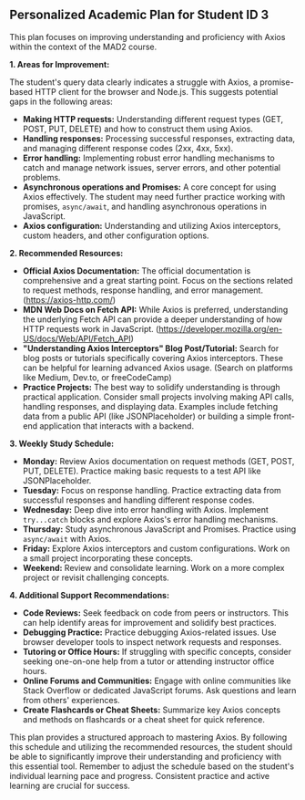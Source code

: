## Personalized Academic Plan for Student ID 3

This plan focuses on improving understanding and proficiency with Axios within the context of the MAD2 course.

**1. Areas for Improvement:**

The student's query data clearly indicates a struggle with Axios, a promise-based HTTP client for the browser and Node.js.  This suggests potential gaps in the following areas:

* **Making HTTP requests:** Understanding different request types (GET, POST, PUT, DELETE) and how to construct them using Axios.
* **Handling responses:** Processing successful responses, extracting data, and managing different response codes (2xx, 4xx, 5xx).
* **Error handling:** Implementing robust error handling mechanisms to catch and manage network issues, server errors, and other potential problems.
* **Asynchronous operations and Promises:**  A core concept for using Axios effectively.  The student may need further practice working with promises, `async/await`, and handling asynchronous operations in JavaScript.
* **Axios configuration:**  Understanding and utilizing Axios interceptors, custom headers, and other configuration options.


**2. Recommended Resources:**

* **Official Axios Documentation:** The official documentation is comprehensive and a great starting point.  Focus on the sections related to request methods, response handling, and error management. (https://axios-http.com/)
* **MDN Web Docs on Fetch API:** While Axios is preferred, understanding the underlying Fetch API can provide a deeper understanding of how HTTP requests work in JavaScript. (https://developer.mozilla.org/en-US/docs/Web/API/Fetch_API)
* **"Understanding Axios Interceptors" Blog Post/Tutorial:** Search for blog posts or tutorials specifically covering Axios interceptors.  These can be helpful for learning advanced Axios usage. (Search on platforms like Medium, Dev.to, or freeCodeCamp)
* **Practice Projects:**  The best way to solidify understanding is through practical application.  Consider small projects involving making API calls, handling responses, and displaying data.  Examples include fetching data from a public API (like JSONPlaceholder) or building a simple front-end application that interacts with a backend.


**3. Weekly Study Schedule:**

* **Monday:** Review Axios documentation on request methods (GET, POST, PUT, DELETE).  Practice making basic requests to a test API like JSONPlaceholder.
* **Tuesday:** Focus on response handling.  Practice extracting data from successful responses and handling different response codes.
* **Wednesday:** Deep dive into error handling with Axios.  Implement `try...catch` blocks and explore Axios's error handling mechanisms.
* **Thursday:** Study asynchronous JavaScript and Promises.  Practice using `async/await` with Axios.
* **Friday:** Explore Axios interceptors and custom configurations.  Work on a small project incorporating these concepts.
* **Weekend:** Review and consolidate learning.  Work on a more complex project or revisit challenging concepts.


**4. Additional Support Recommendations:**

* **Code Reviews:**  Seek feedback on code from peers or instructors.  This can help identify areas for improvement and solidify best practices.
* **Debugging Practice:**  Practice debugging Axios-related issues.  Use browser developer tools to inspect network requests and responses.
* **Tutoring or Office Hours:**  If struggling with specific concepts, consider seeking one-on-one help from a tutor or attending instructor office hours.
* **Online Forums and Communities:**  Engage with online communities like Stack Overflow or dedicated JavaScript forums.  Ask questions and learn from others' experiences.
* **Create Flashcards or Cheat Sheets:**  Summarize key Axios concepts and methods on flashcards or a cheat sheet for quick reference.


This plan provides a structured approach to mastering Axios.  By following this schedule and utilizing the recommended resources, the student should be able to significantly improve their understanding and proficiency with this essential tool. Remember to adjust the schedule based on the student's individual learning pace and progress.  Consistent practice and active learning are crucial for success.